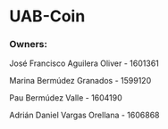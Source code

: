 # UAB-Coin

<h3>Owners: </h3>

José Francisco Aguilera Oliver - 1601361

Marina Bermúdez Granados - 1599120

Pau Bermúdez Valle - 1604190

Adrián Daniel Vargas Orellana - 1606868
